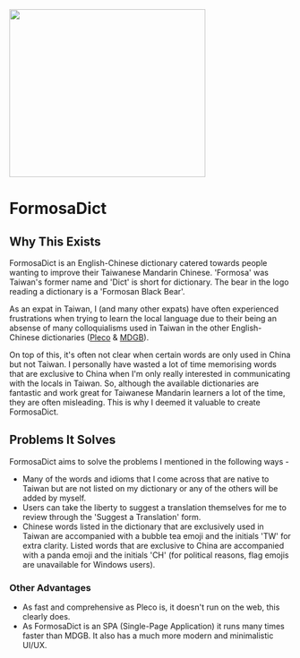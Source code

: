 

<img style="height: 300px; width: 350px;" src="https://user-images.githubusercontent.com/37548569/173612790-808e5994-c8e2-4593-b02a-b7c2e78f67de.png">

<h1>FormosaDict</h1>		    
<h2>Why This Exists</h2>
							      <p>FormosaDict is an English-Chinese dictionary catered towards people wanting to improve their Taiwanese Mandarin Chinese.
									 'Formosa' was Taiwan's former name and 'Dict' is short for dictionary. The bear in the logo reading a dictionary
									 is a 'Formosan Black Bear'.
								  </p>
								  <p>
									 As an expat in Taiwan, I (and many other expats) have often experienced frustrations when trying to learn the
									 local language due to their being an absense of many colloquialisms used in Taiwan in the other English-Chinese
									 dictionaries (<a href="https://www.pleco.com/">Pleco</a> & <a href="https://www.mdbg.net/chinese/dictionary">MDGB</a>). 
								  </p>
								  <p>On top of this, it's often not clear when certain words are only used in China but not Taiwan. I 
									personally have wasted a lot of time memorising words that are exclusive to China when I'm only really 
									 interested in communicating with the locals in Taiwan. So, although the available dictionaries are 
									 fantastic and work great for Taiwanese Mandarin learners a lot of the time, they are often misleading. This is why I deemed it valuable to create FormosaDict.
									</p>
                  <h2>Problems It Solves</h2>
									<p>FormosaDict aims to solve the problems I mentioned in the following ways - </p>
									<ul>
										<li>Many of the words and idioms that I come across that are native to Taiwan but are not listed
											on my dictionary or any of the others will be added by myself.
										</li>
										<li>
											Users can take the liberty to suggest a translation themselves for me to review through the
											'Suggest a Translation' form. 
										</li>
										<li>
											Chinese words listed in the dictionary that are exclusively used in Taiwan are accompanied
											with a bubble tea emoji and the initials 'TW' for extra clarity. Listed words that are 
											exclusive to China are accompanied with a panda
											emoji and the initials 'CH' (for political reasons, flag emojis are unavailable for Windows users).
										</li>
									</ul>
									<h3>Other Advantages</h3>
									<ul>
										<li>As fast and comprehensive as Pleco is, it doesn't run on the web, this clearly does.</li>
										<li>As FormosaDict is an SPA (Single-Page Application) it runs many times faster than MDGB. It
											also has a much more modern and minimalistic UI/UX.
										</li>
									</ul>

